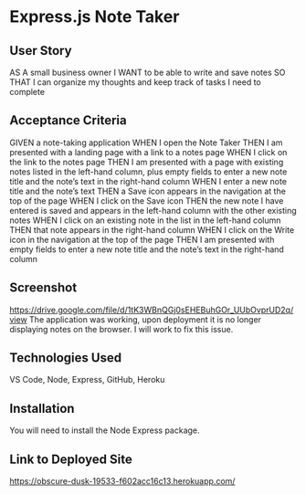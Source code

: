 # Express.js Note Taker


## User Story
AS A small business owner
I WANT to be able to write and save notes
SO THAT I can organize my thoughts and keep track of tasks I need to complete


## Acceptance Criteria
GIVEN a note-taking application
WHEN I open the Note Taker
THEN I am presented with a landing page with a link to a notes page
WHEN I click on the link to the notes page
THEN I am presented with a page with existing notes listed in the left-hand column, plus empty fields to enter a new note title and the note’s text in the right-hand column
WHEN I enter a new note title and the note’s text
THEN a Save icon appears in the navigation at the top of the page
WHEN I click on the Save icon
THEN the new note I have entered is saved and appears in the left-hand column with the other existing notes
WHEN I click on an existing note in the list in the left-hand column
THEN that note appears in the right-hand column
WHEN I click on the Write icon in the navigation at the top of the page
THEN I am presented with empty fields to enter a new note title and the note’s text in the right-hand column

## Screenshot
https://drive.google.com/file/d/1tK3WBnQGj0sEHEBuhGOr_UUbOvprUD2q/view
The application was working, upon deployment it is no longer displaying notes on the browser. I will work to fix this issue. 

## Technologies Used
VS Code, Node, Express, GitHub, Heroku


## Installation
You will need to install the Node Express package. 

## Link to Deployed Site
https://obscure-dusk-19533-f602acc16c13.herokuapp.com/



